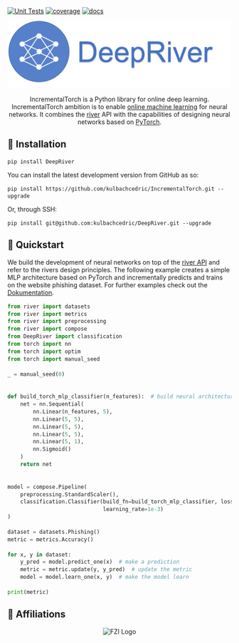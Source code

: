 [![Unit Tests](https://github.com/kulbachcedric/IncrementalTorch/actions/workflows/unit_tests.yml/badge.svg?branch=master)](https://github.com/kulbachcedric/IncrementalTorch/actions/workflows/unit_tests.yml)
[![coverage](https://github.com/kulbachcedric/IncrementalTorch/actions/workflows/coverage.yml/badge.svg)](https://github.com/kulbachcedric/IncrementalTorch/actions/workflows/coverage.yml)
[![docs](https://github.com/kulbachcedric/IncrementalTorch/actions/workflows/mkdocs.yml/badge.svg)](https://github.com/kulbachcedric/IncrementalTorch/actions/workflows/unit_test.yml)

<p align="center">
  <img height="150px" src="docs/img/logo.png" alt="incremental dl logo">
</p>

<p align="center">
    IncrementalTorch is a Python library for online deep learning.
    IncrementalTorch ambition is to enable <a href="https://www.wikiwand.com/en/Online_machine_learning">online machine learning</a> for neural networks.
    It combines the <a href="https://www.riverml.xyz">river</a> API with the capabilities of designing neural networks based on <a href="https://pytorch.org">PyTorch</a>.
</p>

## 💈 Installation
```shell
pip install DeepRiver
```
You can install the latest development version from GitHub as so:
```shell
pip install https://github.com/kulbachcedric/IncrementalTorch.git --upgrade
```

Or, through SSH:
```shell
pip install git@github.com:kulbachcedric/DeepRiver.git --upgrade
```


## 🍫 Quickstart
We build the development of neural networks on top of the <a href="https://www.riverml.xyz">river API</a> and refer to the rivers design principles.
The following example creates a simple MLP architecture based on PyTorch and incrementally predicts and trains on the website phishing dataset.
For further examples check out the <a href="http://kulbachcedric.github.io/IncrementalTorch/">Dokumentation</a>.

```python
from river import datasets
from river import metrics
from river import preprocessing
from river import compose
from DeepRiver import classification
from torch import nn
from torch import optim
from torch import manual_seed

_ = manual_seed(0)


def build_torch_mlp_classifier(n_features):  # build neural architecture
    net = nn.Sequential(
        nn.Linear(n_features, 5),
        nn.Linear(5, 5),
        nn.Linear(5, 5),
        nn.Linear(5, 5),
        nn.Linear(5, 1),
        nn.Sigmoid()
    )
    return net


model = compose.Pipeline(
    preprocessing.StandardScaler(),
    classification.Classifier(build_fn=build_torch_mlp_classifier, loss_fn='bce', optimizer_fn=optim.Adam,
                              learning_rate=1e-3)
)

dataset = datasets.Phishing()
metric = metrics.Accuracy()

for x, y in dataset:
    y_pred = model.predict_one(x)  # make a prediction
    metric = metric.update(y, y_pred)  # update the metric
    model = model.learn_one(x, y)  # make the model learn

print(metric)
```

## 🏫 Affiliations
<p align="center">
    <img src="https://upload.wikimedia.org/wikipedia/de/thumb/4/44/Fzi_logo.svg/1200px-Fzi_logo.svg.png?raw=true" alt="FZI Logo" height="200"/>
</p>
